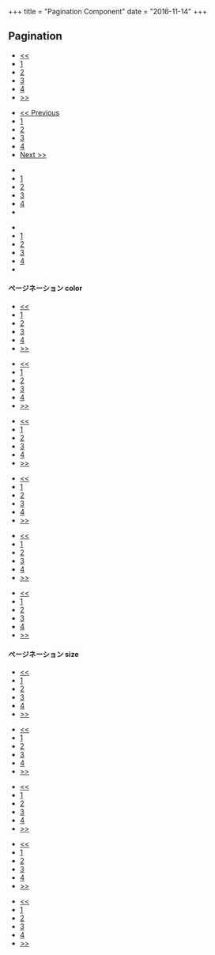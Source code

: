 +++
title = "Pagination Component"
date = "2016-11-14"
+++

## Pagination

<nav class="pagination">
  <ul class="paginationList">
    <li class="prev">
      <a href=""><<</a>
    </li>
    <li>
      <a href="">1</a>
    </li>
    <li>
      <a href="">2</a>
    </li>
    <li class="active">
      <a href="">3</a>
    </li>
    <li>
      <a href="">4</a>
    </li>
    <li class="next">
      <a href="">>></a>
    </li>
  </ul>
</nav>

<nav class="pagination">
  <ul class="paginationList">
    <li class="prev">
      <a href=""><< Previous</a>
    </li>
    <li>
      <a href="">1</a>
    </li>
    <li>
      <a href="">2</a>
    </li>
    <li class="active">
      <a href="">3</a>
    </li>
    <li>
      <a href="">4</a>
    </li>
    <li class="next">
      <a href="">Next >></a>
    </li>
  </ul>
</nav>

<nav class="pagination">
  <ul class="paginationList">
    <li class="prev">
      <a href=""><span class="icon ap-hand-o-left"></span></a>
    </li>
    <li>
      <a href="">1</a>
    </li>
    <li>
      <a href="">2</a>
    </li>
    <li class="active">
      <a href="">3</a>
    </li>
    <li>
      <a href="">4</a>
    </li>
    <li class="next">
      <a href=""><span class="icon ap-hand-o-right"></span></a>
    </li>
  </ul>
</nav>

<nav class="pagination">
  <ul class="paginationList">
    <li class="prev">
      <a href=""><span class="icon ap-hand-o-left large"></span></a>
    </li>
    <li>
      <a href="">1</a>
    </li>
    <li>
      <a href="">2</a>
    </li>
    <li class="active">
      <a href="">3</a>
    </li>
    <li>
      <a href="">4</a>
    </li>
    <li class="next">
      <a href=""><span class="icon ap-hand-o-right large"></span></a>
    </li>
  </ul>
</nav>

<h4>ページネーション color</h4>

<nav class="pagination">
  <ul class="paginationList">
    <li class="prev">
      <a href=""><<</a>
    </li>
    <li>
      <a href="">1</a>
    </li>
    <li>
      <a href="">2</a>
    </li>
    <li class="active">
      <a href="">3</a>
    </li>
    <li>
      <a href="">4</a>
    </li>
    <li class="next">
      <a href="">>></a>
    </li>
  </ul>
</nav>

<nav class="pagination">
  <ul class="paginationList primary">
    <li class="prev">
      <a href=""><<</a>
    </li>
    <li>
      <a href="">1</a>
    </li>
    <li>
      <a href="">2</a>
    </li>
    <li class="active">
      <a href="">3</a>
    </li>
    <li>
      <a href="">4</a>
    </li>
    <li class="next">
      <a href="">>></a>
    </li>
  </ul>
</nav>

<nav class="pagination">
  <ul class="paginationList green">
    <li class="prev">
      <a href=""><<</a>
    </li>
    <li>
      <a href="">1</a>
    </li>
    <li>
      <a href="">2</a>
    </li>
    <li class="active">
      <a href="">3</a>
    </li>
    <li>
      <a href="">4</a>
    </li>
    <li class="next">
      <a href="">>></a>
    </li>
  </ul>
</nav>
<nav class="pagination">
  <ul class="paginationList blue">
    <li class="prev">
      <a href=""><<</a>
    </li>
    <li>
      <a href="">1</a>
    </li>
    <li>
      <a href="">2</a>
    </li>
    <li class="active">
      <a href="">3</a>
    </li>
    <li>
      <a href="">4</a>
    </li>
    <li class="next">
      <a href="">>></a>
    </li>
  </ul>
</nav>
<nav class="pagination">
  <ul class="paginationList orange">
    <li class="prev">
      <a href=""><<</a>
    </li>
    <li>
      <a href="">1</a>
    </li>
    <li>
      <a href="">2</a>
    </li>
    <li class="active">
      <a href="">3</a>
    </li>
    <li>
      <a href="">4</a>
    </li>
    <li class="next">
      <a href="">>></a>
    </li>
  </ul>
</nav>
<nav class="pagination">
  <ul class="paginationList red">
    <li class="prev">
      <a href=""><<</a>
    </li>
    <li>
      <a href="">1</a>
    </li>
    <li>
      <a href="">2</a>
    </li>
    <li class="active">
      <a href="">3</a>
    </li>
    <li>
      <a href="">4</a>
    </li>
    <li class="next">
      <a href="">>></a>
    </li>
  </ul>
</nav>


<h4>ページネーション size</h4>

<nav class="pagination">
  <ul class="paginationList mini">
    <li class="prev">
      <a href=""><<</a>
    </li>
    <li>
      <a href="">1</a>
    </li>
    <li>
      <a href="">2</a>
    </li>
    <li class="active">
      <a href="">3</a>
    </li>
    <li>
      <a href="">4</a>
    </li>
    <li class="next">
      <a href="">>></a>
    </li>
  </ul>
</nav>

<nav class="pagination">
  <ul class="paginationList small">
    <li class="prev">
      <a href=""><<</a>
    </li>
    <li>
      <a href="">1</a>
    </li>
    <li>
      <a href="">2</a>
    </li>
    <li class="active">
      <a href="">3</a>
    </li>
    <li>
      <a href="">4</a>
    </li>
    <li class="next">
      <a href="">>></a>
    </li>
  </ul>
</nav>

<nav class="pagination">
  <ul class="paginationList">
    <li class="prev">
      <a href=""><<</a>
    </li>
    <li>
      <a href="">1</a>
    </li>
    <li>
      <a href="">2</a>
    </li>
    <li class="active">
      <a href="">3</a>
    </li>
    <li>
      <a href="">4</a>
    </li>
    <li class="next">
      <a href="">>></a>
    </li>
  </ul>
</nav>

<nav class="pagination">
  <ul class="paginationList large">
    <li class="prev">
      <a href=""><<</a>
    </li>
    <li>
      <a href="">1</a>
    </li>
    <li>
      <a href="">2</a>
    </li>
    <li class="active">
      <a href="">3</a>
    </li>
    <li>
      <a href="">4</a>
    </li>
    <li class="next">
      <a href="">>></a>
    </li>
  </ul>
</nav>

<nav class="pagination">
  <ul class="paginationList big">
    <li class="prev">
      <a href=""><<</a>
    </li>
    <li>
      <a href="">1</a>
    </li>
    <li>
      <a href="">2</a>
    </li>
    <li class="active">
      <a href="">3</a>
    </li>
    <li>
      <a href="">4</a>
    </li>
    <li class="next">
      <a href="">>></a>
    </li>
  </ul>
</nav>

